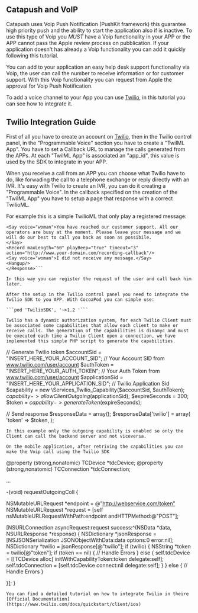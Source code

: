 ## Catapush and VoIP

Catapush uses Voip Push Notification (PushKit framework) this guarantee high priority push and the ability to start the application also if is inactive. To use this type of Voip you *MUST* have a Voip functionality in your APP or the APP cannot pass the Apple review process on pubblication. If your application doesn't has already a Voip functionality you can add it quickly following this tutorial.

You can add to your application an easy help desk support functionality via Voip, the user can call the number to receive information or for customer support. With this Voip functionality you can request from Apple the approval for Voip Push Notification. 

To add a voice channel to your App you can use [Twilio](https://www.twilio.com/), in this tutorial you can see how to integrate it.

## Twilio Integration Guide
First of all you have to create an account on [Twilio](https://www.twilio.com/), then in the Twilio control panel, in the "Programmable Voice" section you have to create a "TwilML App". You have to set a Callback URL to manage the calls generated from the APPs. At each "TwilML App" is associated an "app_id", this value is used by the SDK to integrate in your APP.

When you receive a call from an APP you can choose what Twilio have to do, like forwading the call to a telephone exchange or reply directly with an IVR. It's easy with Twilio to create an IVR, you can do it creating a "Programmable Voice". In the callback specified on the creation of the "TwilML App" you have to setup a page that response with a correct TwilioML.

For example this is a simple TwilioML that only play a registered message:

```<Response>
<Say voice="woman">You have reached our customer support. All our operators are busy at the moment. Please leave your message and we will do our best to call you back as soon as possibile.
</Say>
<Record maxLength="60" playBeep="true" timeout="3" action="http://www.your-domain.com/recording-callback"/>
<Say voice="woman">I did not receive any message.</Say>
<Hangup/>
</Response>```

In this way you can register the request of the user and call back him later.

After the setup in the Twilio control panel you need to integrate the Twilio SDK to you APP. With CocoaPod you can simple use:

```pod 'TwilioSDK', '~>1.2 '```

Twilio has a dynamic authorization system, for each Twilio Client must be associated some capabilities that allow each client to make or receive calls. The generation of the capabilities is dinamyc and must be executed each time a Twilio Client open a connection, we have implemented this simple PHP script to generate the capabilities.

```
// Generate Twilio token
$accountSid = "INSERT_HERE_YOUR_ACCOUNT_SID"; // Your Account SID from  www.twilio.com/user/account
$authToken = "INSERT_HERE_YOUR_AUTH_TOKEN"; // Your Auth Token from www.twilio.com/user/account
$applicationSid = "INSERT_HERE_YOUR_APPLICATION_SID"; // Twilio Application Sid
$capability = new \Services_Twilio_Capability($accountSid, $authToken);
$capability->allowClientOutgoing($applicationSid);
$expireSeconds = 300;
$token = $capability->generateToken($expireSeconds);

// Send response
$responseData = array();
$responseData['twilio'] = array(
'token' => $token,
);
```
In this example only the outgoing capability is enabled so only the Client can call the backend server and not viceversa.

On the mobile application, after retriving the capabilities you can make the Voip call using the Twilio SDK

```
@property (strong,nonatomic) TCDevice *tdcDevice;
@property (strong,nonatomic) TCConnection *tdcConnection;

...

-(void) requestOutgoingColl {

NSMutableURLRequest *endpoint = @”http://webservice.com/token”
NSMutableURLRequest *request = [self nsMutableURLRequestWithPath:endpoint andHTTPMethod:@"POST"];
    
[NSURLConnection asyncRequest:request success:^(NSData *data, NSURLResponse *response) {
  NSDictionary *jsonResponse = [NSJSONSerialization JSONObjectWithData:data options:0 error:nil];
  NSDictionary *twilio = jsonResponse[@"twilio"];
   if (twilio) {
     NSString *token = twilio[@"token"];
     if (token == nil) {
          // Handle Errors
      } else {
       self.tdcDevice = [[TCDevice alloc] initWithCapabilityToken:token delegate:self];
           self.tdcConnection = [self.tdcDevice connect:nil  delegate:self];
    }
    } else {
    // Handle Errors
    }        
        
}];
}
```
You can find a detailed tutorial on how to integrate Twilio in theire [Official Documentation](https://www.twilio.com/docs/quickstart/client/ios)

